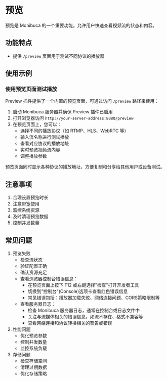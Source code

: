 # 预览
预览是 Monibuca 的一个重要功能，允许用户快速查看视频流的状态和内容。
## 功能特点
- 提供 `/preview` 页面用于测试不同协议的播放器
## 使用示例
### 使用预览页面测试播放
Preview 插件提供了一个内置的预览页面，可通过访问 `/preview` 路径来使用：

1. 启动 Monibuca 服务器并确保 Preview 插件已启用
2. 打开浏览器访问 `http://your-server-address:8080/preview`
3. 在预览页面上，您可以：
   - 选择不同的播放协议（如 RTMP、HLS、WebRTC 等）
   - 输入流名称进行测试播放
   - 查看对应协议的播放地址
   - 实时预览视频流内容
   - 调整播放参数

预览页面同时显示各种协议的播放地址，方便复制和分享给其他用户或设备测试。


## 注意事项
1. 合理设置预览时长
2. 注意带宽使用
3. 监控系统资源
4. 及时清理预览数据
5. 控制并发数量
## 常见问题
1. 预览失败
   - 检查流状态
   - 验证配置正确
   - 确认资源充足
   - 查看浏览器控制台错误信息：
     - 在预览页面上按下 F12 或右键选择"检查"打开开发者工具
     - 切换到"控制台"(Console)选项卡查看红色错误信息
     - 常见错误包括：播放器加载失败、网络连接问题、CORS策略限制等
   - 查看服务器日志：
     - 检查 Monibuca 服务器日志，通常在控制台或日志文件中
     - 关注与流媒体相关的错误信息，如流不存在、格式不兼容等
     - 查看网络连接和协议转换相关的警告或错误
2. 性能问题
   - 优化预览参数
   - 控制并发数量
   - 监控系统负载
3. 存储问题
   - 检查存储空间
   - 清理过期数据
   - 优化存储策略